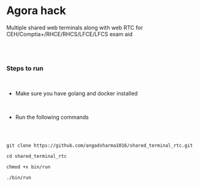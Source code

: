 # Agora hack
Multiple shared web terminals along with web RTC for CEH/Comptia+/RHCE/RHCS/LFCE/LFCS exam aid

<br />
<br />


### Steps to run

<br />

* Make sure you have golang and docker installed

<br />

* Run the following commands

<br />


```

git clone https://github.com/angadsharma1016/shared_terminal_rtc.git

cd shared_terminal_rtc

chmod +x bin/run

./bin/run
```
